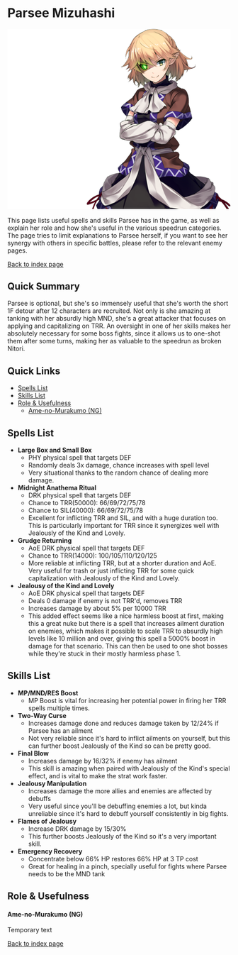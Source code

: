 # Parsee Mizuhashi

![](img/parsee.png)

This page lists useful spells and skills Parsee has in the game, as well as explain her role and how she's useful in the various speedrun categories. The page tries to limit explanations to Parsee herself, if you want to see her synergy with others in specific battles, please refer to the relevant enemy pages.

[Back to index page](../index.md)

## Quick Summary

Parsee is optional, but she's so immensely useful that she's worth the short 1F detour after 12 characters are recruited. Not only is she amazing at tanking with her absurdly high MND, she's a great attacker that focuses on applying and capitalizing on TRR. An oversight in one of her skills makes her absolutely necessary for some boss fights, since it allows us to one-shot them after some turns, making her as valuable to the speedrun as broken Nitori.

## Quick Links
* [Spells List](#spells)
* [Skills List](#skills)
* [Role & Usefulness](#useful)
	* [Ame-no-Murakumo (NG)](#ng-murakumo)

## <a id="spells"></a>Spells List

* **Large Box and Small Box**
	* PHY physical spell that targets DEF
	* Randomly deals 3x damage, chance increases with spell level
	* Very situational thanks to the random chance of dealing more damage.
* **Midnight Anathema Ritual**
	* DRK physical spell that targets DEF
	* Chance to TRR(50000): 66/69/72/75/78
	* Chance to SIL(40000): 66/69/72/75/78
	* Excellent for inflicting TRR and SIL, and with a huge duration too. This is particularly important for TRR since it synergizes well with Jealously of the Kind and Lovely.
* **Grudge Returning**
	* AoE DRK physical spell that targets DEF
	* Chance to TRR(14000): 100/105/110/120/125
	* More reliable at inflicting TRR, but at a shorter duration and AoE. Very useful for trash or just inflicting TRR for some quick capitalization with Jealously of the Kind and Lovely.
* **Jealousy of the Kind and Lovely**
	* AoE DRK physical spell that targets DEF
	* Deals 0 damage if enemy is not TRR'd, removes TRR
	* Increases damage by about 5% per 10000 TRR
	* This added effect seems like a nice harmless boost at first, making this a great nuke but there is a spell that increases ailment duration on enemies, which makes it possible to scale TRR to absurdly high levels like 10 million and over, giving this spell a 5000% boost in damage for that scenario. This can then be used to one shot bosses while they're stuck in their mostly harmless phase 1.

## <a id="skills"></a>Skills List

* **MP/MND/RES Boost**
	* MP Boost is vital for increasing her potential power in firing her TRR spells multiple times.
* **Two-Way Curse**
	* Increases damage done and reduces damage taken by 12/24% if Parsee has an ailment
	* Not very reliable since it's hard to inflict ailments on yourself, but this can further boost Jealously of the Kind so can be pretty good.
* **Final Blow**
	* Increases damage by 16/32% if enemy has ailment
	* This skill is amazing when paired with Jealously of the Kind's special effect, and is vital to make the strat work faster.
* **Jealousy Manipulation**
	* Increases damage the more allies and enemies are affected by debuffs
	* Very useful since you'll be debuffing enemies a lot, but kinda unreliable since it's hard to debuff yourself consistently in big fights.
* **Flames of Jealousy**
	* Increase DRK damage by 15/30%
	* This further boosts Jealously of the Kind so it's a very important skill.
* **Emergency Recovery**
	* Concentrate below 66% HP restores 66% HP at 3 TP cost
	* Great for healing in a pinch, specially useful for fights where Parsee needs to be the MND tank

## <a id="useful"></a>Role & Usefulness

#### <a id="ng-murakumo"></a>Ame-no-Murakumo (NG)

Temporary text

[Back to index page](../index.md)

